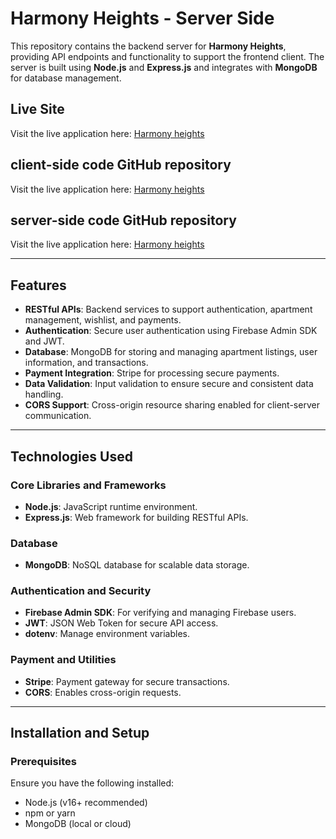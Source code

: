 # Harmony Heights - Server Side

This repository contains the backend server for **Harmony Heights**, providing API endpoints and functionality to support the frontend client. The server is built using **Node.js** and **Express.js** and integrates with **MongoDB** for database management.



##  Live Site
Visit the live application here: [Harmony heights](https://building-management-7130f.web.app)
## client-side code GitHub repository
Visit the live application here: [Harmony heights](https://github.com/Programming-Hero-Web-Course4/b10a12-client-side-farihaa1)
## server-side code GitHub repository
Visit the live application here: [Harmony heights](https://github.com/Programming-Hero-Web-Course4/b10a12-server-side-farihaa1)


---

## Features

- **RESTful APIs**: Backend services to support authentication, apartment management, wishlist, and payments.
- **Authentication**: Secure user authentication using Firebase Admin SDK and JWT.
- **Database**: MongoDB for storing and managing apartment listings, user information, and transactions.
- **Payment Integration**: Stripe for processing secure payments.
- **Data Validation**: Input validation to ensure secure and consistent data handling.
- **CORS Support**: Cross-origin resource sharing enabled for client-server communication.

---

## Technologies Used

### Core Libraries and Frameworks
- **Node.js**: JavaScript runtime environment.
- **Express.js**: Web framework for building RESTful APIs.

### Database
- **MongoDB**: NoSQL database for scalable data storage.

### Authentication and Security
- **Firebase Admin SDK**: For verifying and managing Firebase users.
- **JWT**: JSON Web Token for secure API access.
- **dotenv**: Manage environment variables.

### Payment and Utilities
- **Stripe**: Payment gateway for secure transactions.
- **CORS**: Enables cross-origin requests.

---

## Installation and Setup

### Prerequisites
Ensure you have the following installed:
- Node.js (v16+ recommended)
- npm or yarn
- MongoDB (local or cloud)


